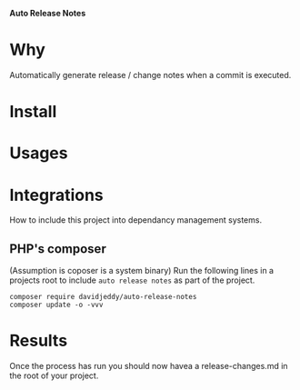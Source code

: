 **Auto Release Notes**

# Why
Automatically generate release / change notes when a commit is executed.

# Install

# Usages

# Integrations
How to include this project into dependancy management systems.

## PHP's composer
(Assumption is coposer is a system binary)
Run the following lines in a projects root to include `auto release notes`
as part of the project.

```
composer require davidjeddy/auto-release-notes
composer update -o -vvv
```

# Results
Once the process has run you should now havea a release-changes.md in
the root of your project.